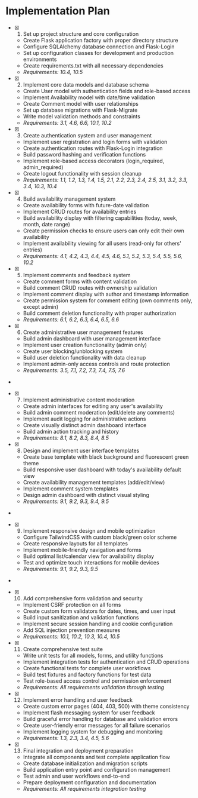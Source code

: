 # Implementation Plan

- [x] 1. Set up project structure and core configuration





  - Create Flask application factory with proper directory structure
  - Configure SQLAlchemy database connection and Flask-Login
  - Set up configuration classes for development and production environments
  - Create requirements.txt with all necessary dependencies
  - _Requirements: 10.4, 10.5_

- [x] 2. Implement core data models and database schema





  - Create User model with authentication fields and role-based access
  - Implement Availability model with date/time validation
  - Create Comment model with user relationships
  - Set up database migrations with Flask-Migrate
  - Write model validation methods and constraints
  - _Requirements: 3.1, 4.6, 6.6, 10.1, 10.2_

- [x] 3. Create authentication system and user management





  - Implement user registration and login forms with validation
  - Create authentication routes with Flask-Login integration
  - Build password hashing and verification functions
  - Implement role-based access decorators (login_required, admin_required)
  - Create logout functionality with session cleanup
  - _Requirements: 1.1, 1.2, 1.3, 1.4, 1.5, 2.1, 2.2, 2.3, 2.4, 2.5, 3.1, 3.2, 3.3, 3.4, 10.3, 10.4_

- [x] 4. Build availability management system





  - Create availability forms with future-date validation
  - Implement CRUD routes for availability entries
  - Build availability display with filtering capabilities (today, week, month, date range)
  - Create permission checks to ensure users can only edit their own availability
  - Implement availability viewing for all users (read-only for others' entries)
  - _Requirements: 4.1, 4.2, 4.3, 4.4, 4.5, 4.6, 5.1, 5.2, 5.3, 5.4, 5.5, 5.6, 10.2_

- [x] 5. Implement comments and feedback system





  - Create comment forms with content validation
  - Build comment CRUD routes with ownership validation
  - Implement comment display with author and timestamp information
  - Create permission system for comment editing (own comments only, except admin)
  - Build comment deletion functionality with proper authorization
  - _Requirements: 6.1, 6.2, 6.3, 6.4, 6.5, 6.6_

- [x] 6. Create administrative user management features





  - Build admin dashboard with user management interface
  - Implement user creation functionality (admin only)
  - Create user blocking/unblocking system
  - Build user deletion functionality with data cleanup
  - Implement admin-only access controls and route protection
  - _Requirements: 3.5, 7.1, 7.2, 7.3, 7.4, 7.5, 7.6_
-

- [x] 7. Implement administrative content moderation




  - Create admin interfaces for editing any user's availability
  - Build admin comment moderation (edit/delete any comments)
  - Implement audit logging for administrative actions
  - Create visually distinct admin dashboard interface
  - Build admin action tracking and history
  - _Requirements: 8.1, 8.2, 8.3, 8.4, 8.5_

- [x] 8. Design and implement user interface templates





  - Create base template with black background and fluorescent green theme
  - Build responsive user dashboard with today's availability default view
  - Create availability management templates (add/edit/view)
  - Implement comment system templates
  - Design admin dashboard with distinct visual styling
  - _Requirements: 9.1, 9.2, 9.3, 9.4, 9.5_
-

- [x] 9. Implement responsive design and mobile optimization




  - Configure TailwindCSS with custom black/green color scheme
  - Create responsive layouts for all templates
  - Implement mobile-friendly navigation and forms
  - Build optimal list/calendar view for availability display
  - Test and optimize touch interactions for mobile devices
  - _Requirements: 9.1, 9.2, 9.3, 9.5_
-

- [x] 10. Add comprehensive form validation and security




  - Implement CSRF protection on all forms
  - Create custom form validators for dates, times, and user input
  - Build input sanitization and validation functions
  - Implement secure session handling and cookie configuration
  - Add SQL injection prevention measures
  - _Requirements: 10.1, 10.2, 10.3, 10.4, 10.5_

- [x] 11. Create comprehensive test suite





  - Write unit tests for all models, forms, and utility functions
  - Implement integration tests for authentication and CRUD operations
  - Create functional tests for complete user workflows
  - Build test fixtures and factory functions for test data
  - Test role-based access control and permission enforcement
  - _Requirements: All requirements validation through testing_

- [x] 12. Implement error handling and user feedback





  - Create custom error pages (404, 403, 500) with theme consistency
  - Implement flash messaging system for user feedback
  - Build graceful error handling for database and validation errors
  - Create user-friendly error messages for all failure scenarios
  - Implement logging system for debugging and monitoring
  - _Requirements: 1.3, 2.3, 3.4, 4.5, 5.6_

- [x] 13. Final integration and deployment preparation

  - Integrate all components and test complete application flow
  - Create database initialization and migration scripts
  - Build application entry point and configuration management
  - Test admin and user workflows end-to-end
  - Prepare deployment configuration and documentation
  - _Requirements: All requirements integration testing_